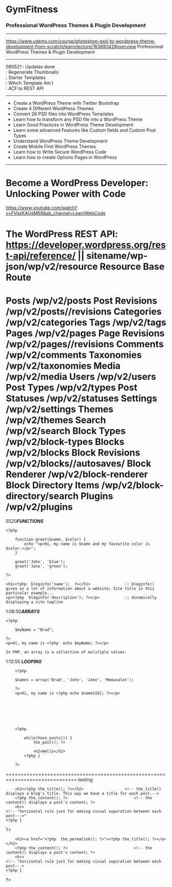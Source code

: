 # GymFitness
### Professional WordPress Themes & Plugin Development ###
******************************************************************************************************  
https://www.udemy.com/course/photoshop-psd-to-wordpress-theme-development-from-scratch/learn/lecture/16369342#overview Professional WordPress Themes & Plugin Development
******************************************************************************************************  
080521	: 	Updates done  
		:	Regenerate Thumbnails  
		: 	Starter Templates  
		: 	Which Template Am I  
		:	ACF to REST API  
		
******************************************************************************************************  
* Create a WordPress Theme with Twitter Bootstrap
* Create 4 Different WordPress Themes
* Convert 26 PSD files into WordPress Templates
* Learn how to transform any PSD file into a WordPress Theme
* Learn Good Practices in WordPress Theme Development
* Learn some advanced Features like Custom fields and Custom Post Types
* Understand WordPress Theme Development
* Create Mobile First WordPress Themes
* Learn how to Write Secure WordPress Code
* Learn how to create Options Pages in WordPress
******************************************************************************************************  
# Become a WordPress Developer: Unlocking Power with Code
https://www.youtube.com/watch?v=FVqzKAUsM68&ab_channel=LearnWebCode

The WordPress REST API:	https://developer.wordpress.org/rest-api/reference/	|| sitename/wp-json/wp/v2/resource
Resource						Base Route
============================================================================  
Posts							/wp/v2/posts
Post Revisions				/wp/v2/posts/<id>/revisions
Categories					/wp/v2/categories
Tags								/wp/v2/tags
Pages							/wp/v2/pages
Page Revisions				/wp/v2/pages/<id>/revisions
Comments					/wp/v2/comments
Taxonomies					/wp/v2/taxonomies
Media							/wp/v2/media
Users							/wp/v2/users
Post Types					/wp/v2/types
Post Statuses					/wp/v2/statuses
Settings						/wp/v2/settings
Themes							/wp/v2/themes
Search							/wp/v2/search
Block Types					/wp/v2/block-types
Blocks							/wp/v2/blocks
Block Revisions				/wp/v2/blocks/<id>/autosaves/
Block Renderer				/wp/v2/block-renderer
Block Directory Items		/wp/v2/block-directory/search
Plugins							/wp/v2/plugins
============================================================================  


5520***FUNCTIONS***


	<?php 
	
		function greet(&name, $color) {
			echo "<p>Hi, my name is $name and my favourite color is $color.</p>";
		}
		
		greet('John', 'blue');
		greet('Jane', 'green');
	
	?>
	
	<h1><?php  bloginfo('name');  ?></h1>				:: bloginfo() gives us a lot of information about a website; Site title in this particular example...
	<p><?php  bloginfo('description'); ?></p>			:: dinamically displaying a site tagline
	
1:08:50***ARRAYS***

	<?php
	
		$myName = "Brad";
	
	?>
	<p>Hi, my name is <?php  echo $myName; ?></p>
	
	In PHP, an array is a collection of mulstiple values.
	

	
	
1:13:55 ***LOOPING***

		<?php
	
		$names = array('Brad', 'John', 'Jane', 'Meowsalot');
	
		?>
		<p>Hi, my name is <?php echo $names[0]; ?></p>
		
		
		
		
		
		
		
		<?php
		
			while(have_posts()) {
				the_post(); ?>
				
				<h2>Hello</h2>
			<?php }
		
		?>
==============================================================================
testing:
<?php
		
	while(have_posts()) {
		the_post(); ?>
		
		<h2><?php the_title(); ?></h2>					<!-- the_title() displays a blog's title. This way we have a title for each post.-->
		<?php the_content(); ?>								<!-- the content() displays a post's content; ?>
		<hr>															<!-- "horizontal rule just for making visual separation between each post--->"
	<?php }

?>

<?php
		
	while(have_posts()) {
		the_post(); ?>
		
		<h2><a href="<?php  the_permalink(); ?>"><?php the_title(); ?></a></h2>			
		<?php the_content(); ?>								<!-- the content() displays a post's content; ?>
		<hr>															<!-- "horizontal rule just for making visual separation between each post--->
	<?php }

?>
